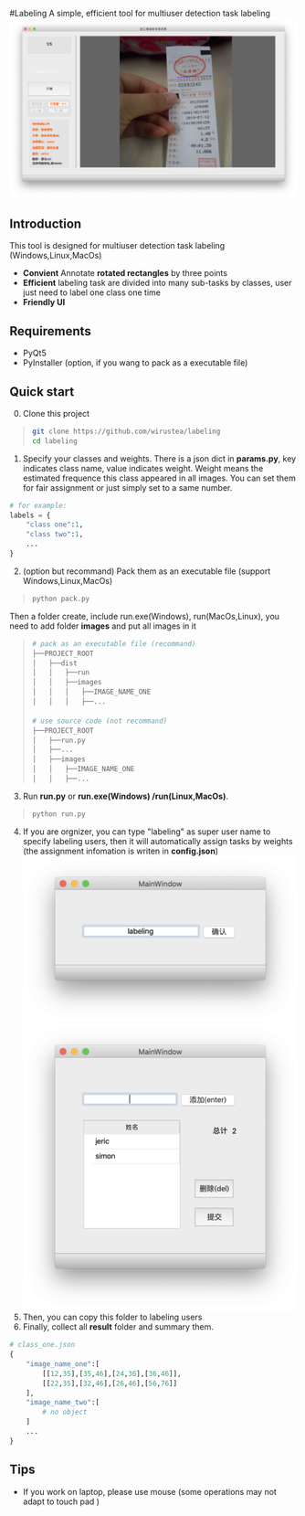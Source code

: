 #Labeling
A simple, efficient tool for multiuser detection task labeling
![UI](https://github.com/wirustea/labeling/blob/master/introduction/ui.png)

## Introduction
This tool is designed for multiuser detection task labeling (Windows,Linux,MacOs)
- **Convient** Annotate **rotated rectangles** by three points
- **Efficient**  labeling task are divided into many sub-tasks by classes, user just need to label one class one time
- **Friendly UI** 

## Requirements
- PyQt5
- PyInstaller (option, if you wang to pack as a executable file)

## Quick start
0. Clone this project
> ```` bash
> git clone https://github.com/wirustea/labeling
> cd labeling
> ````
1. Specify your classes and weights. There is a json dict in **params.py**, key indicates class name, value indicates weight. Weight means the estimated frequence this class appeared in all images. You can set them for fair assignment or just simply set to a same number.
```` python
# for example:
labels = {
    "class one":1,
    "class two":1,
    ...
}
````
2. (option but recommand) Pack them as an executable file (support Windows,Linux,MacOs)
> ```` bash
> python pack.py
> ````
Then a folder create, include run.exe(Windows), run(MacOs,Linux), you need to add folder **images** and put all images in it
> ````bash
> # pack as an executable file (recommand)
> ├──PROJECT_ROOT
> │   ├──dist
> │   │   ├──run
> │   │   ├──images
> │   │   │   ├──IMAGE_NAME_ONE
> │   │   │   ├──...
>
> # use source code (not recommand)
> ├──PROJECT_ROOT
> │   ├──run.py
> │   ├──...
> │   ├──images
> │   │   ├──IMAGE_NAME_ONE
> │   │   ├──...
> ````
3. Run **run.py** or **run.exe(Windows) /run(Linux,MacOs)**.
> ```` bash
> python run.py
> ````
4. If you are orgnizer, you can type "labeling" as super user name to specify labeling users, then it will automatically assign tasks by weights (the assignment infomation is writen in **config.json**)
![orgnizer login](https://github.com/wirustea/labeling/blob/master/introduction/orgnizer.png)
![add users](https://github.com/wirustea/labeling/blob/master/introduction/add.png)
5. Then, you can copy this folder to labeling users
6. Finally, collect all **result** folder and summary them.
```` python
# class_one.json
{
    "image_name_one":[
        [[12,35],[35,46],[24,36],[36,46]],
        [[22,35],[32,46],[26,46],[56,76]]
    ],
    "image_name_two":[
        # no object
    ]
    ...
}
````

## Tips
- If you work on laptop, please use mouse (some operations may not adapt to touch pad )
